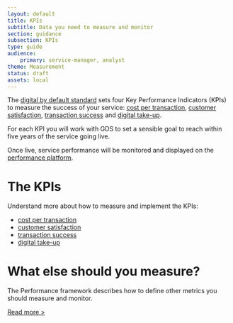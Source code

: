 ```yaml
---
layout: default
title: KPIs
subtitle: Data you need to measure and monitor
section: guidance
subsection: KPIs
type: guide
audience: 
    primary: service-manager, analyst
theme: Measurement
status: draft
assets: local
---
```


The [digital by default standard](digital-by-default.html) sets four Key Performance Indicators (KPIs) to measure the success of your service: [cost per transaction](implementingcostpertransactionmeasure.html), [customer satisfaction](implementingcustomersatisfactionmeasure.html), [transaction success](implementingtransactionsuccessmetric.html) and [digital take-up](digital-takeup.html).

For each KPI you will work with GDS to set a sensible goal to reach within five years of the service going live. 

Once live, service performance will be monitored and displayed on the [performance platform](https://www.gov.uk/performance).

# The KPIs
Understand more about how to measure and implement the KPIs:

* [cost per transaction](implementingcostpertransactionmeasure.html)
* [customer satisfaction](implementingcustomersatisfactionmeasure.html)
* [transaction success](implementingtransactionsuccessmetric.html)
* [digital take-up](digital-takeup.html)

# What else should you measure?
The Performance framework describes how to define other metrics you should measure and monitor.

[Read more >](performanceframework.html)